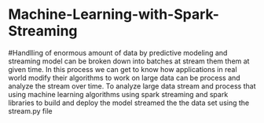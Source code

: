 # Machine-Learning-with-Spark-Streaming
#Handlling of enormous amount of data by predictive modeling and streaming model can be broken down into batches at stream them them at given time.
 In this process we can get to know how applications in real world modify their algorithms to work on large data can be process and analyze the stream over time.
 To analyze large data stream and process that using machine learning algorithms using spark streaming and spark libraries to build and deploy the model
 streamed the the data set using the stream.py file


